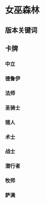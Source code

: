 # 女巫森林

## 版本关键词

## 卡牌

### 中立

### 德鲁伊

### 法师

### 圣骑士

### 猎人

### 术士

### 战士

### 潜行者

### 牧师

### 萨满
